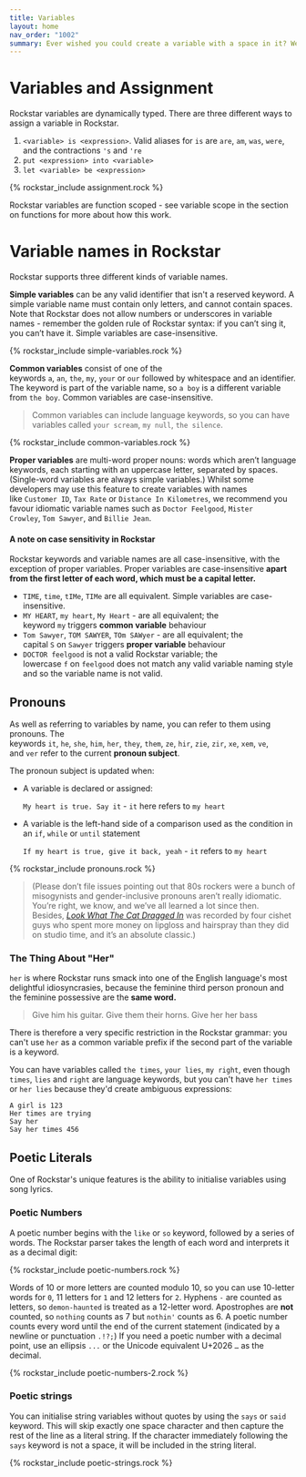 ```yaml
---
title: Variables
layout: home
nav_order: "1002"
summary: Ever wished you could create a variable with a space in it? Welcome to Rockstar, friend. We got you.
---
```

# Variables and Assignment

Rockstar variables are dynamically typed. There are three different ways to assign a variable in Rockstar.

1. `<variable> is <expression>`.  Valid aliases for `is` are `are`, `am`, `was`, `were`, and the contractions `'s` and `'re`
2. `put <expression> into <variable>`
3. `let <variable> be <expression>`

{% rockstar_include assignment.rock %}

Rockstar variables are function scoped - see variable scope in the section on functions for more about how this work.
# Variable names in Rockstar

Rockstar supports three different kinds of variable names.

**Simple variables** can be any valid identifier that isn't a reserved keyword. A simple variable name must contain only letters, and cannot contain spaces. Note that Rockstar does not allow numbers or underscores in variable names - remember the golden rule of Rockstar syntax: if you can’t sing it, you can’t have it. Simple variables are case-insensitive.

{% rockstar_include simple-variables.rock %}

**Common variables** consist of one of the keywords `a`, `an`, `the`, `my`, `your` or `our` followed by whitespace and an identifier. The keyword is part of the variable name, so `a boy` is a different variable from `the boy`. Common variables are case-insensitive.

> Common variables can include language keywords, so you can have variables called `your scream`, `my null`, `the silence`.

{% rockstar_include common-variables.rock %}

**Proper variables** are multi-word proper nouns: words which aren’t language keywords, each starting with an uppercase letter, separated by spaces. (Single-word variables are always simple variables.) Whilst some developers may use this feature to create variables with names like `Customer ID`, `Tax Rate` or `Distance In Kilometres`, we recommend you favour idiomatic variable names such as `Doctor Feelgood`, `Mister Crowley`, `Tom Sawyer`, and `Billie Jean`.
#### A note on case sensitivity in Rockstar

Rockstar keywords and variable names are all case-insensitive, with the exception of proper variables. Proper variables are case-insensitive **apart from the first letter of each word, which must be a capital letter.**

- `TIME`, `time`, `tIMe`, `TIMe` are all equivalent. Simple variables are case-insensitive.
- `MY HEART`, `my heart`, `My Heart` - are all equivalent; the keyword `my` triggers **common variable** behaviour
- `Tom Sawyer`, `TOM SAWYER`, `TOm SAWyer` - are all equivalent; the capital `S` on `Sawyer` triggers **proper variable** behaviour
- `DOCTOR feelgood` is not a valid Rockstar variable; the lowercase `f` on `feelgood` does not match any valid variable naming style and so the variable name is not valid.

## Pronouns

As well as referring to variables by name, you can refer to them using pronouns. The keywords `it`, `he`, `she`, `him`, `her`, `they`, `them`, `ze`, `hir`, `zie`, `zir`, `xe`, `xem`, `ve`, and `ver` refer to the current **pronoun subject**.

The pronoun subject is updated when:

* A variable is declared or assigned:

   `My heart is true. Say it` - `it` here refers to `my heart`
* A variable is the left-hand side of a comparison used as the condition in an `if`, `while` or `until` statement

   `If my heart is true, give it back, yeah` - `it` refers to `my heart`

{% rockstar_include pronouns.rock %}

> (Please don’t file issues pointing out that 80s rockers were a bunch of misogynists and gender-inclusive pronouns aren’t really idiomatic. You’re right, we know, and we’ve all learned a lot since then. Besides, [_Look What The Cat Dragged In_](https://en.wikipedia.org/wiki/Look_What_the_Cat_Dragged_In) was recorded by four cishet guys who spent more money on lipgloss and hairspray than they did on studio time, and it’s an absolute classic.)

### The Thing About "Her"

`her` is where Rockstar runs smack into one of the English language's most delightful idiosyncrasies, because the feminine third person pronoun and the feminine possessive are the **same word.**

> Give him his guitar.
> Give them their horns.
> Give her her bass

There is therefore a very specific restriction in the Rockstar grammar: you can't use `her` as a common variable prefix if the second part of the variable is a keyword.

You can have variables called `the times`, `your lies`, `my right`, even though `times`, `lies` and `right` are language keywords, but you can't have `her times` or `her lies` because they'd create ambiguous expressions:

```
A girl is 123
Her times are trying
Say her
Say her times 456

```



## Poetic Literals

One of Rockstar's unique features is the ability to initialise variables using song lyrics.
### Poetic Numbers

A poetic number begins with the `like` or `so` keyword, followed by a series of words. The Rockstar parser takes the length of each word and interprets it as a decimal digit:

{% rockstar_include poetic-numbers.rock %}

Words of 10 or more letters are counted modulo 10, so you can use 10-letter words for `0`, 11 letters for `1` and 12 letters for `2`. Hyphens `-` are counted as letters, so `demon-haunted` is treated as a 12-letter word. Apostrophes are **not** counted, so `nothing` counts as 7 but `nothin'` counts as 6. A poetic number counts every word until the end of the current statement (indicated by a newline or punctuation `.!?;`) If you need a poetic number with a decimal point, use an ellipsis `...`  or the Unicode equivalent U+2026 `…` as the decimal.

{% rockstar_include poetic-numbers-2.rock %}
### Poetic strings
You can initialise string variables without quotes by using the `says` or `said` keyword. This will skip exactly one space character and then capture the rest of the line as a literal string. If the character immediately following the `says` keyword is not a space, it will be included in the string literal.

{% rockstar_include poetic-strings.rock %}












